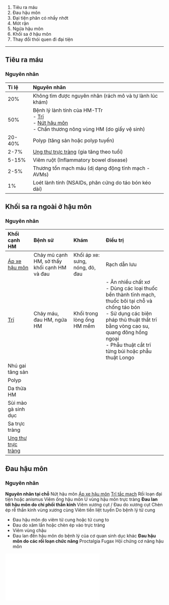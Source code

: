 1. Tiêu ra máu  
2. Đau hậu môn  
3. Đại tiện phân có nhầy nhớt  
4. Mót rặn  
5. Ngứa hậu môn  
6. Khối sa ở hậu môn  
7. Thay đổi thói quen đi đại tiện
---
## Tiêu ra máu
### Nguyên nhân
| Tỉ lệ | Nguyên nhân                                                                                                                             |
|:--------|:----------------------------------------------------------------------------------------------------------------------------------------|
|     20% | Không tìm được nguyên nhân (rách mô và tự lành lúc khám)                                                                        |
|     50% | Bệnh lý lành tính của HM-TTr<div>- [Trĩ](./TR%C4%A8.md)</div><div>- [Nứt hậu môn](./N%E1%BB%A9t%20h%E1%BA%ADu%20m%C3%B4n.md)</div><div>- Chấn thương nông vùng HM (do giấy vệ sinh)</div> |
|  20-40% | Polyp (tăng sản hoặc polyp tuyến)                                                                                                    |
|    2-7% | [Ung thư trực tràng](UNG%20TH%C6%AF%20TR%E1%BB%B0C%20TR%C3%80NG.md) (gia tăng theo tuổi)                                                                                              |
|   5-15% | Viêm ruột (Inflammatory bowel disease)                                                                                                 |
|    2-5% | Thương tổn mạch máu (dị dạng động tĩnh mạch - AVMs)                                                                             |
|      1% | Loét lành tính (NSAIDs, phân cứng do táo bón kéo dài)                                                                           |  

## Khối sa ra ngoài ở hậu môn
### Nguyên nhân
| Khối cạnh HM          | Bệnh sử                                            | Khám                               | Điều trị                                                                                                                                                                                                                                                                                                   |
|:------------------------|:-----------------------------------------------------|:------------------------------------|:-------------------------------------------------------------------------------------------------------------------------------------------------------------------------------------------------------------------------------------------------------------------------------------------------------------|
| [Áp xe hậu môn](./%C3%81P%20XE%20&%20R%C3%92%20H%E1%BA%ACU%20M%C3%94N.md)         | Chảy mủ cạnh HM, sờ thấy khối cạnh HM và đau | Khối áp xe: sưng, nóng, đỏ, đau | Rạch dẫn lưu                                                                                                                                                                                                                                                                                               |
| [Trĩ](./TR%C4%A8.md)                    | Chảy máu, đau HM, ngứa HM                         | Khối trong lòng ống HM mềm      | - Ăn nhiều chất xơ<div>- Dùng các loại thuốc bền thành tĩnh mạch, thuốc bôi tại chỗ và chống táo bón</div><div>- Sử dụng các biện pháp thủ thuật thắt trĩ bằng vòng cao su, quang đông hồng ngoại</div><div>- Phẫu thuật cắt trĩ từng búi hoặc phẫu thuật Longo</div> |
| Nhú gai tăng sản      |                                                      |                                     |                                                                                                                                                                                                                                                                                                              |
| Polyp                   |                                                      |                                     |                                                                                                                                                                                                                                                                                                              |
| Da thừa HM             |                                                      |                                     |                                                                                                                                                                                                                                                                                                              |
| Sùi mào gà sinh dục |                                                      |                                     |                                                                                                                                                                                                                                                                                                              |
| Sa trực tràng         |                                                      |                                     |                                                                                                                                                                                                                                                                                                              |
| [Ung thư trực tràng ](Ung%20th%C6%B0%20tr%C6%B0%CC%A3c%20tra%CC%80ng.md)   |                                                      |                                     |                                                                                                                                                                                                                                                                                                              |  



## Đau hậu môn
### Nguyên nhân
**Nguyên nhân tại chỗ**
Nứt hậu môn
[Áp xe hậu môn](./%C3%81P%20XE%20&%20R%C3%92%20H%E1%BA%ACU%20M%C3%94N.md)
[Trĩ tắc mạch](./TR%C4%A8.md)
Rối loạn đại tiện hoặc anismus
Viêm ống hậu môn
U vùng hậu môn trực tràng
**Đau lan tới hậu môn do chi phối thần kinh**
Viêm xương cụt / Đau do xương cụt 
Chèn ép rễ thần kinh vùng xương cùng 
Viêm tiền liệt tuyến
Do bệnh lý tử cung
- Đau hậu môn do viêm tử cung hoặc tử cung to
- Đau do xâm lấn hoặc chèn ép vào trực tràng 
- Viêm vùng chậu
- Đau lan đến hậu môn do bệnh lý của cơ quan sinh dục khác
**Đau hậu môn do các rối loạn chức năng**
Proctalgia Fugax 
Hội chứng cơ nâng hậu môn 

![Đau hậu môn.canvas](./%C4%90au%20h%E1%BA%ADu%20m%C3%B4n.canvas.md)